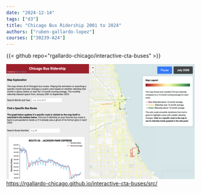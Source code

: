 ```yaml
---
date: "2024-12-14"
tags: ["d3"]
title: "Chicago Bus Ridership 2001 to 2024"
authors: ["ruben-gallardo-lopez"]
courses: ["30239-A24"]
---
```


{{< github repo="rgallardo-chicago/interactive-cta-buses" >}}

<a class="main link" href="https://rgallardo-chicago.github.io/interactive-cta-buses/src/">
<img src="feature.png" />
https://rgallardo-chicago.github.io/interactive-cta-buses/src/
</a>

